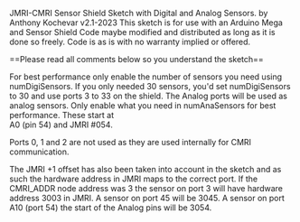 JMRI-CMRI Sensor Shield Sketch with Digital and Analog Sensors.
by Anthony Kochevar v2.1-2023
This sketch is for use with an Arduino Mega and Sensor Shield
Code maybe modified and distributed as long as it is done so freely.
Code is as is with no warranty implied or offered.

==Please read all comments below so you understand the sketch==

For best performance only enable the number of sensors you need 
using numDigiSensors.  If you only needed 30 
sensors, you'd set numDigiSensors to 30 and use ports 3 to 33 on the 
shield.
The Analog ports will be used as analog sensors.  Only enable what
you need in numAnaSensors for best performance.  These start at  
A0 (pin 54) and JMRI #054.

Ports 0, 1 and 2 are not used as they are used internally 
for CMRI communication. 

The JMRI +1 offset has also been taken into account in the sketch
and as such the hardware address in JMRI maps to the correct port.
If the CMRI_ADDR node address was 3 the sensor on port 3 will have
hardware address 3003 in JMRI.  A sensor on port 45 will be 3045.
A sensor on port A10 (port 54) the start of the Analog pins will be 3054.
